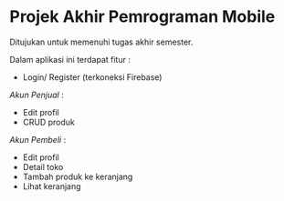 Projek Akhir Pemrograman Mobile
==
Ditujukan untuk memenuhi tugas akhir semester.

Dalam aplikasi ini terdapat fitur :
- Login/ Register (terkoneksi Firebase)

*Akun Penjual* :
  - Edit profil
  - CRUD produk

*Akun Pembeli* :
  - Edit profil
  - Detail toko
  - Tambah produk ke keranjang
  - Lihat keranjang
